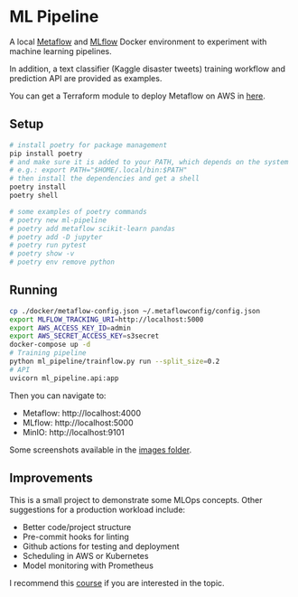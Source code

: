 # ML Pipeline

A local [Metaflow](https://metaflow.org) and [MLflow](https://mlflow.org) Docker environment to experiment with machine learning pipelines.

In addition, a text classifier (Kaggle disaster tweets) training workflow and prediction API are provided as examples.

You can get a Terraform module to deploy Metaflow on AWS in [here](https://github.com/outerbounds/terraform-aws-metaflow).

## Setup

```sh
# install poetry for package management
pip install poetry
# and make sure it is added to your PATH, which depends on the system
# e.g.: export PATH="$HOME/.local/bin:$PATH"
# then install the dependencies and get a shell
poetry install
poetry shell

# some examples of poetry commands
# poetry new ml-pipeline
# poetry add metaflow scikit-learn pandas
# poetry add -D jupyter
# poetry run pytest
# poetry show -v
# poetry env remove python
```

## Running

```sh
cp ./docker/metaflow-config.json ~/.metaflowconfig/config.json 
export MLFLOW_TRACKING_URI=http://localhost:5000
export AWS_ACCESS_KEY_ID=admin
export AWS_SECRET_ACCESS_KEY=s3secret
docker-compose up -d
# Training pipeline
python ml_pipeline/trainflow.py run --split_size=0.2
# API
uvicorn ml_pipeline.api:app
```

Then you can navigate to:

- Metaflow: http://localhost:4000
- MLflow: http://localhost:5000
- MinIO: http://localhost:9101

Some screenshots available in the [images folder](images/).

## Improvements

This is a small project to demonstrate some MLOps concepts. Other suggestions for a production workload include:

- Better code/project structure
- Pre-commit hooks for linting
- Github actions for testing and deployment
- Scheduling in AWS or Kubernetes
- Model monitoring with Prometheus

I recommend this [course](https://github.com/DataTalksClub/mlops-zoomcamp) if you are interested in the topic.

